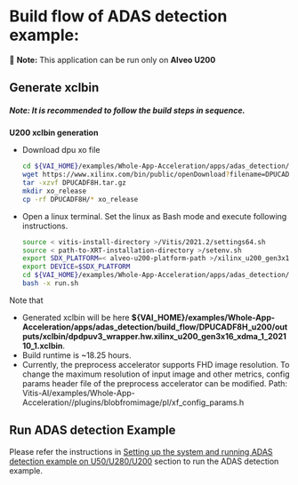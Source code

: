 # Build flow  of ADAS detection example: 
:pushpin: **Note:** This application can be run only on **Alveo U200**

## Generate xclbin

##### **Note:** It is recommended to follow the build steps in sequence.

**U200 xclbin generation**
* Download dpu xo file
    ```sh
    cd ${VAI_HOME}/examples/Whole-App-Acceleration/apps/adas_detection/build_flow/DPUCADF8H_u200
    wget https://www.xilinx.com/bin/public/openDownload?filename=DPUCADF8H.tar.gz
    tar -xzvf DPUCADF8H.tar.gz
	mkdir xo_release
	cp -rf DPUCADF8H/* xo_release
    ```

* Open a linux terminal. Set the linux as Bash mode and execute following instructions.
    ```sh
    source < vitis-install-directory >/Vitis/2021.2/settings64.sh
    source < path-to-XRT-installation-directory >/setenv.sh
    export SDX_PLATFORM=< alveo-u200-platform-path >/xilinx_u200_gen3x16_xdma_1_202110_1/xilinx_u200_gen3x16_xdma_1_202110_1.xpfm
    export DEVICE=$SDX_PLATFORM
    cd ${VAI_HOME}/examples/Whole-App-Acceleration/apps/adas_detection/build_flow/DPUCADF8H_u200
    bash -x run.sh
    ```

Note that 
- Generated xclbin will be here **${VAI_HOME}/examples/Whole-App-Acceleration/apps/adas_detection/build_flow/DPUCADF8H_u200/outputs/xclbin/dpdpuv3_wrapper.hw.xilinx_u200_gen3x16_xdma_1_202110_1.xclbin**.
- Build runtime is ~18.25 hours.
- Currently, the preprocess accelerator supports FHD image resolution. To change the maximum resolution of input image and other metrics, config params header file of the preprocess accelerator can be modified. Path: Vitis-AI/examples/Whole-App-Acceleration//plugins/blobfromimage/pl/xf_config_params.h

## Run ADAS detection Example
Please refer the instructions in [Setting up the system and running ADAS detection example on U50/U280/U200](../../README.md#setting-up-the-system-and-running-adasdetection-example-on-u50u280u200) section to run the ADAS detection example.
